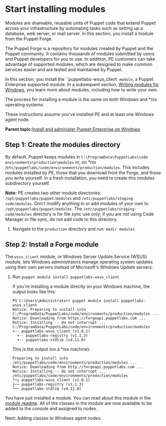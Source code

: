 # Start installing modules

Modules are shareable, reusable units of Puppet code that extend Puppet across your infrastructure by automating tasks such as setting up a database, web server, or mail server. In this section, you install a module from the Puppet Forge.

The Puppet Forge is a repository for modules created by Puppet and the Puppet community. It contains thousands of modules submitted by users and Puppet developers for you to use. In addition, PE customers can take advantage of supported modules, which are designed to make common services easier and are tested and maintained by Puppet.

In this section, you install the ``puppetlabs-wsus_client` module`, a Puppet Enterprise supported module. In a subsequent section, [Writing modules for Windows](module_writing_windows_getting_started.md#), you learn more about modules, including how to write your own.

The process for installing a module is the same on both Windows and \*nix operating systems.

These instructions assume you've installed PE and at least one Windows agent node.

**Parent topic:**[Install and administer Puppet Enterprise on Windows](install_administer_pe_windows.md)

## Step 1: Create the modules directory

By default, Puppet keeps modules in `C:\ProgramData\PuppetLabs\code environments\production\modules` or, on \*nix /`etc/puppetlabs/code/environments/production/modules`. This includes modules installed by PE, those that you download from the Forge, and those you write yourself. In a fresh installation, you need to create this modules subdirectory yourself.

**Note:** PE creates two other module directories: `/opt/puppetlabs/puppet/modules` and `/etc/puppetlabs/staging-code/modules`. Don't modify anything in or add modules of your own to `/opt/puppetlabs/puppet/modules`. The `/etc/puppetlabs/staging-code/modules` directory is for file sync use only; if you are not using Code Manager or file sync, do not add code to this directory.

1.  Navigate to the `production` directory and run: `mkdir modules`


## Step 2: Install a Forge module

The `wsus_client` module, or Windows Server Update Service \(WSUS\) module, lets Windows administrators manage operating system updates using their own servers instead of Microsoft's Windows Update servers.

1.  Run `puppet module install puppetlabs-wsus_client`

    If you're installing a module directly on your Windows machine, the output looks like this:

    ```
    PS C:\Users\Administrator> puppet module install puppetlabs-wsus_client
    Notice: Preparing to install into 
    C:/ProgramData/PuppetLabs/code/environments/production/modules ...
    Notice: Downloading from https://forgeapi.puppetlabs.com ...
    Notice: Installing -- do not interrupt ...
    C:/ProgramData/PuppetLabs/code/environments/production/modules
    +-- puppetlabs-wsus_client (v1.0.1)
      +-- puppetlabs-registry (v1.1.3)
      +-- puppetlabs-stdlib (v4.11.0)
    ```

    This is the output \(on a \*nix machine\):

    ```
    Preparing to install into /etc/puppetlabs/code/environments/production/modules ...
    Notice: Downloading from http://forgeapi.puppetlabs.com ...
    Notice: Installing -- do not interrupt ...
    /etc/puppetlabs/code/environments/production/modules
    └─┬ puppetlabs-wsus_client (v1.0.1)
    ├── puppetlabs-registry (v1.1.3)
    └── puppetlabs-stdlib (v4.11.0)
    ```


You have just installed a module. You can read about this module in the [module readme](https://forge.puppet.com/puppetlabs/wsus_client/readme). All of the classes in the module are now available to be added to the console and assigned to nodes.

Next: Adding classes to Windows agent nodes.

